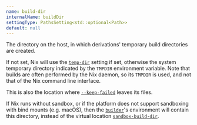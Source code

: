 ```yaml
---
name: build-dir
internalName: buildDir
settingType: PathsSetting<std::optional<Path>>
default: null
---
```

The directory on the host, in which derivations' temporary build directories are created.

If not set, Nix will use the [`temp-dir`](#conf-temp-dir) setting if set, otherwise the system temporary directory indicated by the `TMPDIR` environment variable.
Note that builds are often performed by the Nix daemon, so its `TMPDIR` is used, and not that of the Nix command line interface.

This is also the location where [`--keep-failed`](@docroot@/command-ref/opt-common.md#opt-keep-failed) leaves its files.

If Nix runs without sandbox, or if the platform does not support sandboxing with bind mounts (e.g. macOS), then the [`builder`](@docroot@/language/derivations.md#attr-builder)'s environment will contain this directory, instead of the virtual location [`sandbox-build-dir`](#conf-sandbox-build-dir).
